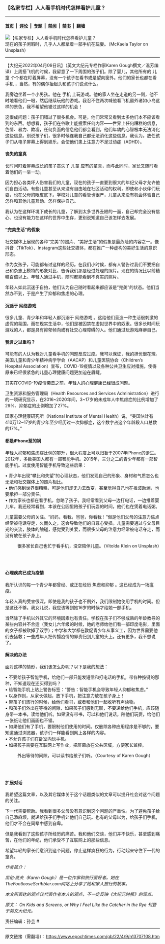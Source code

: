 ### 【名家专栏】人人看手机时代怎样看护儿童？

---

#### [首页](../../../..?n13707108) &nbsp;|&nbsp; [评论](../../../../../epoch-comment?n13707108) &nbsp;|&nbsp; [专题](../../../../../epoch-special?n13707108) &nbsp;|&nbsp; [禁闻](../../../../../epoch-news?n13707108) &nbsp;|&nbsp; [禁书](../../../../../books?n13707108) &nbsp;|&nbsp; [翻墙](https://github.com/gfw-breaker/nogfw/blob/master/README.md?n13707108)


<div><img alt="【名家专栏】人人看手机时代怎样看护儿童？" class="attachment-djy_600_400 size-djy_600_400 wp-post-image" src="https://i.epochtimes.com/assets/uploads/2022/04/id13707178-photo-1-1200x800-600x400.jpg"/>
<div class="caption">
 现在的孩子闲暇时，几乎人人都拿着一部手机在玩耍。（McKaela Taylor on Unsplash）
</div></div><hr/><div class="post_content" id="artbody" itemprop="articleBody">
 <!-- article content begin -->
 <p>
  【大纪元2022年04月09日讯】（英文大纪元专栏作家Karen Gough撰文／温芳编译）上周搭飞机的时候，我留意了一下周围的孩子们。除了婴儿，其他所有的
  <ok href="https://www.epochtimes.com/gb/tag/%E5%84%BF%E7%AB%A5.html">
   儿童
  </ok>
  个个都在盯着屏幕，没有一个孩子在看书或是望向窗外。他们的家长也都在看
  <ok href="https://www.epochtimes.com/gb/tag/%E6%89%8B%E6%9C%BA.html">
   手机
  </ok>
  ，当然，有的偶尔抬起头和孩子们说点什么。
 </p>
 <p>
  我旁边坐着一个小男孩。他在
  <ok href="https://www.epochtimes.com/gb/tag/%E6%89%8B%E6%9C%BA.html">
   手机
  </ok>
  上玩游戏。他的家人坐在走道的另一侧，他不时地看他们一眼，然后继续玩他的游戏。我忍不住两次喊他看飞机窗外诸如小岛这样的景色，我不希望他错过这样的机会！
 </p>
 <p>
  这很成问题：孩子们错过了很多机会。可是，他们常常又看到太多他们本不应该看到的东西。想想看，孩子们在谷歌上能搜索任何内容——世界上任何糟糕的信息，色情、暴力、欺凌，任何负面的信息他们都会看到。他们年幼的心智根本无法消化这些信息。别说孩子们，很多时候连我自己都无法消化这些信息。我认为，放任孩子们从电子屏幕上得到娱乐，会使他们患上注意力不足过动症（ADHD）。
 </p>
 <h4>
  丧失的童真
 </h4>
 <p>
  长时间盯着屏幕成长的孩子丧失了
  <ok href="https://www.epochtimes.com/gb/tag/%E5%84%BF%E7%AB%A5.html">
   儿童
  </ok>
  应有的童真，而与此同时，家长又随时看着他们的一举一动。
 </p>
 <p>
  因为担心各类坏人伤害我们的儿童，现在的孩子一直要到很大的年纪父母才允许他们自由活动。有些儿童甚至从来没有自由地在社区活动的权利，即使和小伙伴们玩耍，也在父母的眼皮底下。学校对儿童的看管也很严，儿童从来没有机会体验自己怎样和其他儿童互动、怎样保护自己。
 </p>
 <p>
  我认为在这样环境下成长的儿童，了解到太多世界丑陋的一面，自己却完全没有信心、也没有能力在这样的世界中生存，更别说知道自己该怎样去发展。
 </p>
 <h4>
  “完美生活”的假象
 </h4>
 <p>
  社交媒体上展现的各种“完美”的照片、“美好生活”的假象是最危险的内容之一。像抖音（TikTok）、Instagram这些社交媒体，都在推广一种虚构的美好生活的意识形态。
 </p>
 <p>
  作为女孩子，可能都有过这样的经历。在我们小时候，都有人警告过我们不要把自己和杂志上模特的形象对比、告诉我们那是经过处理的照片。现在的情况比以前糟糕百倍以上。年轻人通过手机，随时都能看到不真实的照片。
 </p>
 <p>
  年轻人如此沉迷于自拍，他们认为自己随时看起来都应该是“完美”的状态。他们当然办不到，于是产生了抑郁和焦虑的心理。
 </p>
 <h4>
  沉迷于
  <ok href="https://www.epochtimes.com/gb/tag/%E7%BD%91%E7%BB%9C%E6%B8%B8%E6%88%8F.html">
   网络游戏
  </ok>
 </h4>
 <p>
  很多儿童、青少年和年轻人都沉溺于
  <ok href="https://www.epochtimes.com/gb/tag/%E7%BD%91%E7%BB%9C%E6%B8%B8%E6%88%8F.html">
   网络游戏
  </ok>
  。这给他们营造一种生活很刺激的虚假的氛围，而在现实生活中，他们是被囚禁在虚拟世界中的奴隶。很多长时间玩游戏的人，都是具有抑郁倾向或有社交心理障碍的人。他们通过玩游戏麻痹自己。
 </p>
 <h4>
  我言之过重吗？
 </h4>
 <p>
  可能有的人认为我对儿童看手机的问题反应过度。我可以保证，我的担忧很在理。美国儿童和青少年精神病学学会（AACAP）和儿童医院协会（Children’s Hospital Association）宣布，COVID-19疫情以及各种公共卫生应对措施，使得原来已经很紧急的儿童心理健康问题更加迫在眉睫。
 </p>
 <p>
  其实在COVID-19疫情袭击之前，年轻人的心理健康已经很成问题。
 </p>
 <p>
  卫生资源和服务管理局（Health Resources and Services Administration）进行的一项研究显示，在2016~2020年间，3~17岁的未成年人中焦虑症的比例增加了29%、抑郁症的比例增加了27%。
 </p>
 <p>
  国家心理健康研究所（National Institute of Mental Health）说，“美国估计有410万12~17岁的青少年至少经历过一次抑郁症，这个数字占这个年龄段人口总数的17%。”
 </p>
 <h4>
  都是iPhone惹的祸
 </h4>
 <p>
  年轻人抑郁和焦虑症比例的攀升，很大程度上可以归咎于2007年iPhone的诞生。2012年，多数美国人都有一部智能手机。2015年，三分之二的青少年都有一部智能手机。过度使用智能手机导致这些后果：
 </p>
 <p>
  • 青少年出现“攀比和失望”的心理状态，他们发现自己的形象、身材和气质怎么也无法和社交媒体上的照片相比。
  <br/>
  • 他们感到世界很糟糕，可是他们却无力去改变，甚至觉得自己也在推波助澜，也要承担一部分责任。
  <br/>
  • 作为家长也都在看手机，忽略了孩子。我经常看到父母一边打电话，一边推着婴儿车。我还经常看到，本该在公园里陪孩子们玩耍的时间，他们也在煲着电话粥。
 </p>
 <p>
  儿童需要父母的关注。“妈妈，看我，爸爸，你看我！”但是他们父母的注意力焦点经常被电话夺走，久而久之，这会导致他们的自尊心受损。儿童需要通过与父母目光的交流，肢体的触碰，感觉受到关爱，而很多父母的注意力经常被电话夺走，而没有放在孩子身上。
 </p>
 <figure aria-describedby="caption-attachment-13707128" class="wp-caption aligncenter" id="attachment_13707128" style="width: 600px">
  <ok href="https://i.epochtimes.com/assets/uploads/2022/04/id13707128-photo4-1200x800.jpg" target="_blank">
   <img alt="" class="size-large wp-image-13707128" src="https://i.epochtimes.com/assets/uploads/2022/04/id13707128-photo4-1200x800-600x400.jpg"/>
  </ok>
  <br/><figcaption class="wp-caption-text" id="caption-attachment-13707128">
   很多家长自己也忙于看手机，没空陪伴儿童。（Vitolda Klein on Unsplash）
  </figcaption><br/>
 </figure><br/>
 <h4>
  心理疾病已成为疫情
 </h4>
 <p>
  我所认识的每一个青少年都曾经、或正在经历
  <ok href="https://www.epochtimes.com/gb/tag/%E7%84%A6%E8%99%91%E5%92%8C%E6%8A%91%E9%83%81.html">
   焦虑和抑郁
  </ok>
  。这已经成为一场瘟疫。
 </p>
 <p>
  年轻人真的受害很深。即使是我的孩子也不例外，我们限制她使用手机的时间。但是这还不够。我女儿说，我应该等到她16岁的时候才给她一部手机。
 </p>
 <p>
  当然除了手机以外其它的环境因素也有责任。学校在孩子们不够成熟的年龄教导的某些内容并不合适（我女儿六年级的时候，她的老师给他们看一部印度电影，里面的女子都被砍掉了双手）；中学和大学都在敦促青少年从事义工，因为世界需要他们去拯救；一些成年人把传播疫情的罪责归到儿童的头上。还有更多，我不想说了。
 </p>
 <h4>
  解决的办法
 </h4>
 <p>
  面对这样的情形，我们该怎么办呢？以下是我的想法：
 </p>
 <p>
  • 不要给孩子智能手机，给他们一部只能发短信和打电话的手机，带各种按键的那种，不知道现在还买得到吗？
  <br/>
  • 给智能手机上贴上警告标签：“警告：智能手机会导致年轻人抑郁和焦虑。”
  <br/>
  • 以身作则，从家长做起，放下手机，把注意力放在孩子身上！
  <br/>
  • 带孩子们旅行的时候，给他们看书，或者和他们一起收听有声读物。
  <br/>
  • 和孩子们外出在等待的间隙，如果孩子们感到无聊，不要递给他们手机，应该随身带一本书，读给他们听。如果没有带书，可以和他们说话，陪他们玩耍，给他们一张纸让他们画画也不错。
  <br/>
  • 如果他们有了手机，要限制他们使用的时间。仅删除各种应用程序是不够的，要知道通过浏览器，孩子们一样能看到网上各样的内容。
  <br/>
  • 不允许孩子们在卧室内玩手机。
  <br/>
  • 如果孩子需要在互联网上写作业，把屏幕放在公共区域，方便家长监控。
 </p>
 <figure aria-describedby="caption-attachment-13707130" class="wp-caption aligncenter" id="attachment_13707130" style="width: 529px">
  <ok href="https://i.epochtimes.com/assets/uploads/2022/04/id13707130-photo6.jpg" target="_blank">
   <img alt="" class="size-full wp-image-13707130" src="https://i.epochtimes.com/assets/uploads/2022/04/id13707130-photo6.jpg"/>
  </ok>
  <br/><figcaption class="wp-caption-text" id="caption-attachment-13707130">
   外出等待的间隙，可以读书给孩子们听。（Courtesy of Karen Gough）
  </figcaption><br/>
 </figure><br/>
 <h4>
  扩展对话
 </h4>
 <p>
  我希望这篇文章，以及其它媒体关于这个话题类似的文章可以提升社会对这个问题的关注。
 </p>
 <p>
  下一代需要帮助。我看到很多父母没有意识到这个问题的严重性。为了避免孩子给自己添麻烦，就递给孩子们手机让他们自己玩。也有的父母以为，给孩子们手机，他们才不会在同辈中感到自卑。
 </p>
 <p>
  但是我看到了这些孩子所经历的痛苦。我和他们交谈，他们并不快乐，甚至感到痛苦，在他们的年纪，他们承受不了互联网上的那些信息。
 </p>
 <p>
  希望年轻的家长们意识到这个问题，停止这样疯狂的行为，行动起来守住下一代的童真。
 </p>
 <p>
  <em>
   作者简介：
  </em>
 </p>
 <p>
  <em>
   凯伦‧高夫（Karen Gough）是一位作家和旅行爱好者。她在TheFootlooseScribbler.com网站上分享了她和家人旅行的故事。
  </em>
 </p>
 <p>
  <em>
   本文所表达的观点仅代表作者本人的观点，不一定反映《大纪元时报》的观点。
  </em>
 </p>
 <p>
  <em>
   原文：
   <ok href="https://www.theepochtimes.com/on-kids-and-screens-or-why-i-feel-like-the-catcher-in-the-rye_4348519.html" rel="noopener noreferrer" target="_blank">
    On Kids and Screens, or Why I Feel Like the Catcher in the Rye
   </ok>
   刊登于英文大纪元。
  </em>
 </p>
 <p>
  责任编辑：孙芸 #
 </p>
 <!-- article content end -->
 <div id="below_article_ad">
 </div>
</div>


---

原文链接（需翻墙）：https://www.epochtimes.com/gb/22/4/9/n13707108.htm